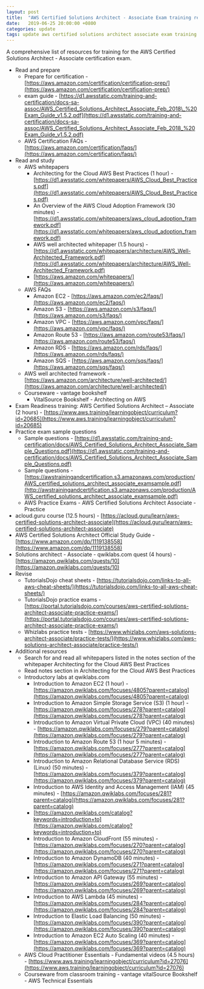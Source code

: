```yaml
---
layout: post
title:  "AWS Certified Solutions Architect - Associate Exam training resources"
date:   2019-06-25 20:00:00 +0800
categories: update
tags: update aws certified solutions architect associate exam training tech SAA-C01
---
```

A comprehensive list of resources for training for the AWS Certified Solutions Architect - Associate certification exam.

* Read and prepare
  * Prepare for certification - [https://aws.amazon.com/certification/certification-prep/](https://aws.amazon.com/certification/certification-prep/)
  * exam guide - [https://d1.awsstatic.com/training-and-certification/docs-sa-assoc/AWS_Certified_Solutions_Architect_Associate_Feb_2018\_%20Exam_Guide_v1.5.2.pdf](https://d1.awsstatic.com/training-and-certification/docs-sa-assoc/AWS_Certified_Solutions_Architect_Associate_Feb_2018_%20Exam_Guide_v1.5.2.pdf)
  * AWS Certification FAQs - [https://aws.amazon.com/certification/faqs/](https://aws.amazon.com/certification/faqs/)
* Read and study
  * AWS whitepapers
    * Architecting for the Cloud AWS Best Practices (1 hour) - [https://d1.awsstatic.com/whitepapers/AWS_Cloud_Best_Practices.pdf](https://d1.awsstatic.com/whitepapers/AWS_Cloud_Best_Practices.pdf)
    * An Overview of the AWS Cloud Adoption Framework (30 minutes) - [https://d1.awsstatic.com/whitepapers/aws_cloud_adoption_framework.pdf](https://d1.awsstatic.com/whitepapers/aws_cloud_adoption_framework.pdf)
    * AWS well architected whitepaper (1.5 hours) - [https://d1.awsstatic.com/whitepapers/architecture/AWS_Well-Architected_Framework.pdf](https://d1.awsstatic.com/whitepapers/architecture/AWS_Well-Architected_Framework.pdf)
    * [https://aws.amazon.com/whitepapers/](https://aws.amazon.com/whitepapers/)
  * AWS FAQs
    * Amazon EC2 - [https://aws.amazon.com/ec2/faqs/](https://aws.amazon.com/ec2/faqs/)
    * Amazon S3 - [https://aws.amazon.com/s3/faqs/](https://aws.amazon.com/s3/faqs/)
    * Amazon VPC - [https://aws.amazon.com/vpc/faqs/](https://aws.amazon.com/vpc/faqs/)
    * Amazon Route 53 - [https://aws.amazon.com/route53/faqs/](https://aws.amazon.com/route53/faqs/)
    * Amazon RDS - [https://aws.amazon.com/rds/faqs/](https://aws.amazon.com/rds/faqs/)
    * Amazon SQS - [https://aws.amazon.com/sqs/faqs/](https://aws.amazon.com/sqs/faqs/)
  * AWS well architected framework - [https://aws.amazon.com/architecture/well-architected/](https://aws.amazon.com/architecture/well-architected/)
  * Courseware - vantage bookshelf
    * VitalSource Bookshelf - Architecting on AWS
* Exam Readiness training: AWS Certified Solutions Architect – Associate (2 hours) - [https://www.aws.training/learningobject/curriculum?id=20685](https://www.aws.training/learningobject/curriculum?id=20685)
* Practice exam sample questions
  * Sample questions - [https://d1.awsstatic.com/training-and-certification/docs/AWS_Certified_Solutions_Architect_Associate_Sample_Questions.pdf](https://d1.awsstatic.com/training-and-certification/docs/AWS_Certified_Solutions_Architect_Associate_Sample_Questions.pdf)
  * Sample questions - [https://awstrainingandcertification.s3.amazonaws.com/production/AWS_certified_solutions_architect_associate_examsample.pdf](http://awstrainingandcertification.s3.amazonaws.com/production/AWS_certified_solutions_architect_associate_examsample.pdf)
  * AWS Practice Exams - AWS Certified Solutions Architect Associate - Practice
* acloud.guru course (12.5 hours) - [https://acloud.guru/learn/aws-certified-solutions-architect-associate](https://acloud.guru/learn/aws-certified-solutions-architect-associate)
* AWS Certified Solutions Architect Official Study Guide - [https://www.amazon.com/dp/1119138558](https://www.amazon.com/dp/1119138558)
* Solutions architect - Associate - qwiklabs.com quest (4 hours) - [https://amazon.qwiklabs.com/quests/10](https://amazon.qwiklabs.com/quests/10)
* Revise
  * TutorialsDojo cheat sheets - [https://tutorialsdojo.com/links-to-all-aws-cheat-sheets/](https://tutorialsdojo.com/links-to-all-aws-cheat-sheets/)
  * TutorialsDojo practice exams - [https://portal.tutorialsdojo.com/courses/aws-certified-solutions-architect-associate-practice-exams/](https://portal.tutorialsdojo.com/courses/aws-certified-solutions-architect-associate-practice-exams/)
  * Whizlabs practice tests - [https://www.whizlabs.com/aws-solutions-architect-associate/practice-tests/](https://www.whizlabs.com/aws-solutions-architect-associate/practice-tests/)
* Additional resources
  * Search for and read all whitepapers listed in the notes section of the whitepaper Architecting for the Cloud AWS Best Practices
  * Read notes section in Architecting for the Cloud AWS Best Practices
  * Introductory labs at qwiklabs.com
    * Introduction to Amazon EC2 (1 hour) - [https://amazon.qwiklabs.com/focuses/4805?parent=catalog](https://amazon.qwiklabs.com/focuses/4805?parent=catalog)
    * Introduction to Amazon Simple Storage Service (S3) (1 hour) - [https://amazon.qwiklabs.com/focuses/278?parent=catalog](https://amazon.qwiklabs.com/focuses/278?parent=catalog)
    * Introduction to Amazon Virtual Private Cloud (VPC) (40 minutes) - [https://amazon.qwiklabs.com/focuses/279?parent=catalog](https://amazon.qwiklabs.com/focuses/279?parent=catalog)
    * Introduction to Amazon Route 53 (1 hour 5 minutes) - [https://amazon.qwiklabs.com/focuses/277?parent=catalog](https://amazon.qwiklabs.com/focuses/277?parent=catalog)
    * Introduction to Amazon Relational Database Service (RDS) (Linux) (50 minutes) - [https://amazon.qwiklabs.com/focuses/379?parent=catalog](https://amazon.qwiklabs.com/focuses/379?parent=catalog)
    * Introduction to AWS Identity and Access Management (IAM) (45 minutes) - [https://amazon.qwiklabs.com/focuses/281?parent=catalog](https://amazon.qwiklabs.com/focuses/281?parent=catalog)
    * [https://amazon.qwiklabs.com/catalog?keywords=introduction+to](https://amazon.qwiklabs.com/catalog?keywords=introduction+to)
    * Introduction to Amazon CloudFront (55 minutes) - [https://amazon.qwiklabs.com/focuses/270?parent=catalog](https://amazon.qwiklabs.com/focuses/270?parent=catalog)
    * Introduction to Amazon DynamoDB (40 minutes) - [https://amazon.qwiklabs.com/focuses/271?parent=catalog](https://amazon.qwiklabs.com/focuses/271?parent=catalog)
    * Introduction to Amazon API Gateway (55 minutes) - [https://amazon.qwiklabs.com/focuses/269?parent=catalog](https://amazon.qwiklabs.com/focuses/269?parent=catalog)
    * Introduction to AWS Lambda (45 minutes) - [https://amazon.qwiklabs.com/focuses/284?parent=catalog](https://amazon.qwiklabs.com/focuses/284?parent=catalog)
    * Introduction to Elastic Load Balancing (50 minutes) - [https://amazon.qwiklabs.com/focuses/390?parent=catalog](https://amazon.qwiklabs.com/focuses/390?parent=catalog)
    * Introduction to Amazon EC2 Auto Scaling (40 minutes) - [https://amazon.qwiklabs.com/focuses/369?parent=catalog](https://amazon.qwiklabs.com/focuses/369?parent=catalog)
  * AWS Cloud Practitioner Essentials - Fundamental videos (4.5 hours) - [https://www.aws.training/learningobject/curriculum?id=27076](https://www.aws.training/learningobject/curriculum?id=27076)
  * Courseware from classroom training - vantage vitalSource Bookshelf - AWS Technical Essentials

